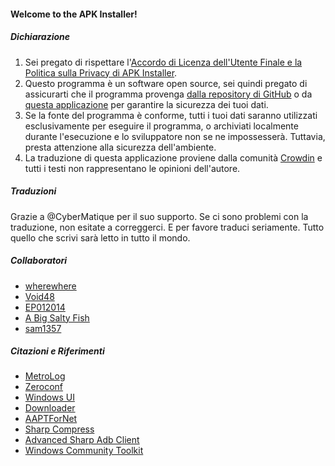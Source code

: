 #### Welcome to the APK Installer!

##### Dichiarazione
1. Sei pregato di rispettare l'[Accordo di Licenza dell'Utente Finale e la Politica sulla Privacy di APK Installer](https://github.com/Paving-Base/APK-Installer/blob/main/Privacy.md).
2. Questo programma è un software open source, sei quindi pregato di assicurarti che il programma provenga [dalla repository di GitHub](https://github.com/Paving-Base/APK-Installer) o da [questa applicazione](https://www.microsoft.com/store/apps/9P2JFQ43FPPG) per garantire la sicurezza dei tuoi dati.
3. Se la fonte del programma è conforme, tutti i tuoi dati saranno utilizzati esclusivamente per eseguire il programma, o archiviati localmente durante l'esecuzione e lo sviluppatore non se ne impossesserà. Tuttavia, presta attenzione alla sicurezza dell'ambiente.
4. La traduzione di questa applicazione proviene dalla comunità [Crowdin](https://crowdin.com/project/APKInstaller "Crowdin") e tutti i testi non rappresentano le opinioni dell'autore.

##### Traduzioni
Grazie a @CyberMatique per il suo supporto. Se ci sono problemi con la traduzione, non esitate a correggerci. E per favore traduci seriamente. Tutto quello che scrivi sarà letto in tutto il mondo.

##### Collaboratori
- [wherewhere](https://github.com/wherewhere)
- [Void48](https://github.com/Void48)
- [EP012014](https://github.com/EP012014)
- [A Big Salty Fish](https://github.com/bigsaltyfishes)
- [sam1357](https://github.com/sam1357)

##### Citazioni e Riferimenti
- [MetroLog](https://github.com/roubachof/MetroLog "MetroLog")
- [Zeroconf](https://github.com/novotnyllc/Zeroconf "Zeroconf")
- [Windows UI](https://github.com/microsoft/microsoft-ui-xaml "Windows UI")
- [Downloader](https://github.com/bezzad/Downloader "Downloader")
- [AAPTForNet](https://github.com/canheo136/QuickLook.Plugin.ApkViewer "AAPTForNet")
- [Sharp Compress](https://github.com/adamhathcock/sharpcompress "Sharp Compress")
- [Advanced Sharp Adb Client](https://github.com/yungd1plomat/AdvancedSharpAdbClient "Advanced Sharp Adb Client")
- [Windows Community Toolkit](https://github.com/CommunityToolkit/WindowsCommunityToolkit "Windows Community Toolkit")